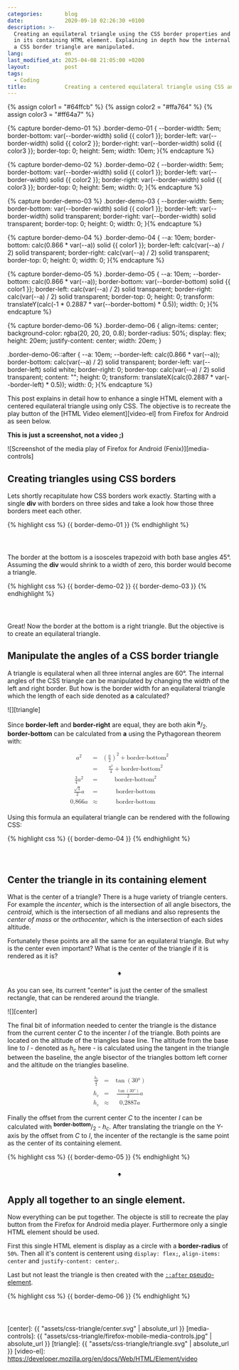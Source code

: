 ```yaml
---
categories:       blog
date:             2020-09-10 02:26:30 +0100
description: >-
  Creating an equilateral triangle using the CSS border properties and center it
  in its containing HTML element. Explaining in depth how the internal angles of
  a CSS border triangle are manipulated.
lang:             en
last_modified_at: 2025-04-08 21:05:00 +0200
layout:           post
tags:
  - Coding
title:            Creating a centered equilateral triangle using CSS and a single element
---
```


{% assign color1 = "#64ffcb" %}
{% assign color2 = "#ffa764" %}
{% assign color3 = "#ff64a7" %}

{% capture border-demo-01 %}
.border-demo-01 {
  --border-width: 5em;
  border-bottom: var(--border-width) solid {{ color1 }};
  border-left: var(--border-width) solid {{ color2 }};
  border-right: var(--border-width) solid {{ color3 }};
  border-top: 0;
  height: 5em;
  width: 10em;
}{% endcapture %}

{% capture border-demo-02 %}
.border-demo-02 {
  --border-width: 5em;
  border-bottom: var(--border-width) solid {{ color1 }};
  border-left: var(--border-width) solid {{ color2 }};
  border-right: var(--border-width) solid {{ color3 }};
  border-top: 0;
  height: 5em;
  width: 0;
}{% endcapture %}

{% capture border-demo-03 %}
.border-demo-03 {
  --border-width: 5em;
  border-bottom: var(--border-width) solid {{ color1 }};
  border-left: var(--border-width) solid transparent;
  border-right: var(--border-width) solid transparent;
  border-top: 0;
  height: 0;
  width: 0;
}{% endcapture %}

{% capture border-demo-04 %}
.border-demo-04 {
  --a: 10em;
  border-bottom: calc(0.866 * var(--a)) solid {{ color1 }};
  border-left: calc(var(--a) / 2) solid transparent;
  border-right: calc(var(--a) / 2) solid transparent;
  border-top: 0;
  height: 0;
  width: 0;
}{% endcapture %}

{% capture border-demo-05 %}
.border-demo-05 {
  --a: 10em;
  --border-bottom: calc(0.866 * var(--a));
  border-bottom: var(--border-bottom) solid {{ color1 }};
  border-left: calc(var(--a) / 2) solid transparent;
  border-right: calc(var(--a) / 2) solid transparent;
  border-top: 0;
  height: 0;
  transform: translateY(calc(-1 * 0.2887 * var(--border-bottom) * 0.5));
  width: 0;
}{% endcapture %}

{% capture border-demo-06 %}
.border-demo-06 {
  align-items: center;
  background-color: rgba(20, 20, 20, 0.8);
  border-radius: 50%;
  display: flex;
  height: 20em;
  justify-content: center;
  width: 20em;
}

.border-demo-06::after {
  --a: 10em;
  --border-left: calc(0.866 * var(--a));
  border-bottom: calc(var(--a) / 2) solid transparent;
  border-left: var(--border-left) solid white;
  border-right: 0;
  border-top: calc(var(--a) / 2) solid transparent;
  content: "";
  height: 0;
  transform: translateX(calc(0.2887 * var(--border-left) * 0.5));
  width: 0;
}{% endcapture %}

<style>
.border-demo-container {
  display: flex;
  justify-content: center;
  width: 100%;
}
.border-demo-container > * {
  margin: 1em 2em;
}
{{ border-demo-01 }}
{{ border-demo-02 }}
{{ border-demo-03 }}
{{ border-demo-04 }}
{{ border-demo-05 }}
{{ border-demo-06 }}

.border-triangle-box {
  border: 2px dashed black;
  position: relative;
}

.border-triangle-box::after {
  content: "+";
  font-weight: bolder;
  left: 50%;
  position: absolute;
  top: 50%;
  transform: translate(-50%, -50%);
}
</style>

This post explains in detail how to enhance a single HTML element with a
centered equilateral triangle using only CSS.
The objective is to recreate the play button of the
[HTML Video element][video-el]
from Firefox for Android as seen below.

**This is just a screenshot, not a video ;)**

![Screenshot of the media play of Firefox for Android (Fenix)][media-controls]

## Creating triangles using CSS borders

Lets shortly recapitulate how CSS borders work exactly.
Starting with a single **div** with borders on three sides and take a look
how those three borders meet each other.

{% highlight css %}
{{ border-demo-01 }}
{% endhighlight %}

<div class="border-demo-container">
  <div class="border-demo-01"></div>
</div>

The border at the bottom is a isosceles trapezoid with both base angles 45°.
Assuming the **div** would shrink to a width of zero, this border would become
a triangle.

{% highlight css %}
{{ border-demo-02 }}
{{ border-demo-03 }}
{% endhighlight %}

<div class="border-demo-container">
  <div class="border-demo-02"></div>
  <div class="border-demo-03"></div>
</div>

Great! Now the border at the bottom is a right triangle.
But the objective is to create an equilateral triangle.

## Manipulate the angles of a CSS border triangle


A triangle is equilateral when all three internal angles are 60°.
The internal angles of the CSS triangle can be manipulated by changing the width
of the left and right border.
But how is the border width for an equilateral triangle which the length of
each side denoted as **a** calculated?

![][triangle]

Since **border-left** and **border-right** are equal, they are both akin
<sup><strong>a</strong></sup>/<sub>2</sub>.
**border-bottom** can be calculated from **a** using the Pythagorean theorem
with:

<math display="block">
  <mtable>
    <mtr>
      <mtd>
        <msup>
          <mi>a</mi>
          <mn>2</mn>
        </msup>
      </mtd>
      <mtd>=</mtd>
      <mtd>
        <mrow>
          <msup>
            <mrow>
              <mo>(</mo>
              <mfrac>
                <mi>a</mi>
                <mn>2</mn>
              </mfrac>
              <mo>)</mo>
            </mrow>
            <mn>2</mn>
          </msup>
          <mo>+</mo>
          <msup>
            <mi>border-bottom</mi>
            <mn>2</mn>
          </msup>
        </mrow>
      </mtd>
    </mtr>
    <mtr>
      <mtd></mtd>
      <mtd>=</mtd>
      <mtd>
        <mrow>
          <mfrac>
            <msup>
              <mi>a</mi>
              <mn>2</mn>
            </msup>
            <mn>4</mn>
          </mfrac>
          <mo>+</mo>
          <msup>
            <mi>border-bottom</mi>
            <mn>2</mn>
          </msup>
        </mrow>
      </mtd>
    </mtr>
    <mtr>
      <mtd>
        <mrow>
          <mfrac>
            <mn>3</mn>
            <mn>4</mn>
          </mfrac>
          <msup>
            <mi>a</mi>
            <mn>2</mn>
          </msup>
        </mrow>
      </mtd>
      <mtd>=</mtd>
      <mtd>
        <msup>
          <mi>border-bottom</mi>
          <mn>2</mn>
        </msup>
      </mtd>
    </mtr>
    <mtr>
      <mtd>
        <mrow>
          <mfrac>
            <msqrt>
              <mn>3</mn>
            </msqrt>
            <mn>2</mn>
          </mfrac>
          <mi>a</mi>
        </mrow>
      </mtd>
      <mtd>=</mtd>
      <mtd>
        <mi>border-bottom</mi>
      </mtd>
    </mtr>
     <mtr>
      <mtd>
        <mrow>
          <mn>0,866</mn>
          <mi>a</mi>
        </mrow>
      </mtd>
      <mtd>≈</mtd>
      <mtd>
        <mi>border-bottom</mi>
      </mtd>
    </mtr>
  </mtable>
</math>

Using this formula an equilateral triangle can be rendered with the following
CSS:

{% highlight css %}
{{ border-demo-04 }}
{% endhighlight %}

<div class="border-demo-container">
  <div class="border-demo-04"></div>
</div>


## Center the triangle in its containing element

What is the center of a triangle?
There is a huge variety of triangle centers.
For example the *incenter*, which is the intersection of all angle bisectors,
the *centroid*, which is the intersection of all medians and also represents
the *center of mass* or the *orthocenter*, which is the intersection of each
sides altitude.

Fortunately these points are all the same for an equilateral triangle.
But why is the center even important?
What is the center of the triangle if it is rendered as it is?

<div class="border-demo-container">
  <div class="border-triangle-box">
    <div class="border-demo-04"></div>
  </div>
</div>

As you can see, its current "center" is just the center of the smallest
rectangle, that can be rendered around the triangle.

![][center]

The final bit of information needed to center the triangle is the distance from
the current center *C* to the incenter *I* of the triangle.
Both points are located on the altitude of the triangles base line.
The altitude from the base line to *I* - denoted as *h*<sub>*c*</sub> here - is
calculated using the tangent in the triangle between the baseline, the angle
bisector of the triangles bottom left corner and the altitude on the triangles
baseline.

<math display="block">
  <mtable>
    <mtr>
      <mtd>
        <mfrac>
          <msub>
            <mi>h</mi>
            <mi>c</mi>
          </msub>
          <mfrac>
            <mi>a</mi>
            <mn>2</mn>
          </mfrac>
        </mfrac>
      </mtd>
      <mtd>
        <mo>=</mo>
      </mtd>
      <mtd>
        <mrow>
          <mo>tan</mo>
          <mo>(</mo>
          <mn>30</mn>
          <mi>°</mi>
          <mo>)</mo>
        </mrow>
      </mtd>
    </mtr>
    <mtr>
      <mtd>
        <msub>
          <mi>h</mi>
          <mi>c</mi>
        </msub>
      </mtd>
      <mtd>
        <mo>=</mo>
      </mtd>
      <mtd>
        <mrow>
          <mfrac>
            <mrow>
              <mo>tan</mo>
              <mo>(</mo>
              <mn>30</mn>
              <mi>°</mi>
              <mo>)</mo>
            </mrow>
            <mn>2</mn>
          </mfrac>
          <mi>a</mi>
        </mrow>
      </mtd>
    </mtr>
    <mtr>
      <mtd>
        <msub>
          <mi>h</mi>
          <mi>c</mi>
        </msub>
      </mtd>
      <mtd>
        <mo>≈</mo>
      </mtd>
      <mtd>
        <mrow>
          <mn>0,2887</mn>
          <mi>a</mi>
        </mrow>
      </mtd>
    </mtr>
  </mtable>
</math>

Finally the offset from the current center *C* to the incenter *I* can be
calculated with <sup>**border-bottom**</sup>/<sub>2</sub> - *h*<sub>*c*</sub>.
After translating the triangle on the Y-axis by the offset from *C* to *I*,
the incenter of the rectangle is the same point as the center of its containing
element.

{% highlight css %}
{{ border-demo-05 }}
{% endhighlight %}

<div class="border-demo-container">
  <div class="border-triangle-box">
    <div class="border-demo-05"></div>
  </div>
</div>

## Apply all together to an single element.

Now everything can be put together.
The objecte is still to recreate the play button from the Firefox for Android
media player.
Furthermore only a single HTML element should be used.

First this single HTML element is display as a circle with a **border-radius**
of `50%`.
Then all it's content is centerent using `display: flex;`, `align-items: center`
and `justify-content: center;`.

Last but not least the triangle is then created with the
[`::after` pseudo-element][after].

{% highlight css %}
{{ border-demo-06 }}
{% endhighlight %}

<div class="border-demo-container">
  <div class="border-demo-06"></div>
</div>

  [after]: https://developer.mozilla.org/en-US/docs/Web/CSS/::after
  [center]: {{ "assets/css-triangle/center.svg" | absolute_url }}
  [media-controls]: {{ "assets/css-triangle/firefox-mobile-media-controls.jpg" | absolute_url }}
  [triangle]: {{ "assets/css-triangle/triangle.svg" | absolute_url }}
  [video-el]: https://developer.mozilla.org/en/docs/Web/HTML/Element/video
